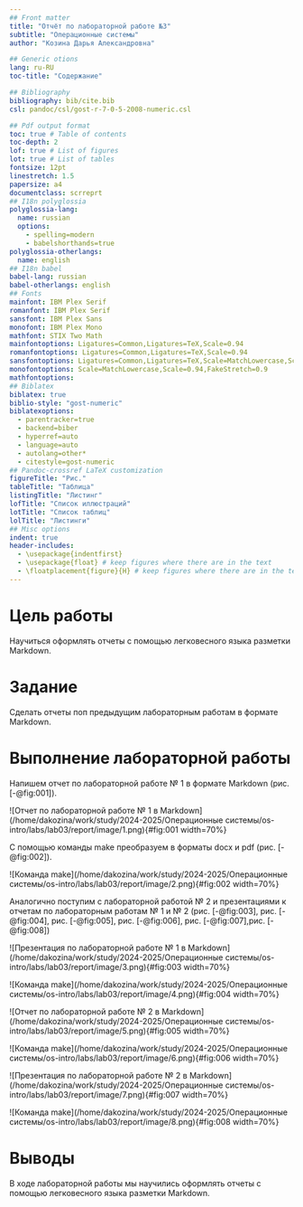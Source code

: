 ```yaml
---
## Front matter
title: "Отчёт по лабораторной работе №3"
subtitle: "Операционные системы"
author: "Козина Дарья Александровна"

## Generic otions
lang: ru-RU
toc-title: "Содержание"

## Bibliography
bibliography: bib/cite.bib
csl: pandoc/csl/gost-r-7-0-5-2008-numeric.csl

## Pdf output format
toc: true # Table of contents
toc-depth: 2
lof: true # List of figures
lot: true # List of tables
fontsize: 12pt
linestretch: 1.5
papersize: a4
documentclass: scrreprt
## I18n polyglossia
polyglossia-lang:
  name: russian
  options:
	- spelling=modern
	- babelshorthands=true
polyglossia-otherlangs:
  name: english
## I18n babel
babel-lang: russian
babel-otherlangs: english
## Fonts
mainfont: IBM Plex Serif
romanfont: IBM Plex Serif
sansfont: IBM Plex Sans
monofont: IBM Plex Mono
mathfont: STIX Two Math
mainfontoptions: Ligatures=Common,Ligatures=TeX,Scale=0.94
romanfontoptions: Ligatures=Common,Ligatures=TeX,Scale=0.94
sansfontoptions: Ligatures=Common,Ligatures=TeX,Scale=MatchLowercase,Scale=0.94
monofontoptions: Scale=MatchLowercase,Scale=0.94,FakeStretch=0.9
mathfontoptions:
## Biblatex
biblatex: true
biblio-style: "gost-numeric"
biblatexoptions:
  - parentracker=true
  - backend=biber
  - hyperref=auto
  - language=auto
  - autolang=other*
  - citestyle=gost-numeric
## Pandoc-crossref LaTeX customization
figureTitle: "Рис."
tableTitle: "Таблица"
listingTitle: "Листинг"
lofTitle: "Список иллюстраций"
lotTitle: "Список таблиц"
lolTitle: "Листинги"
## Misc options
indent: true
header-includes:
  - \usepackage{indentfirst}
  - \usepackage{float} # keep figures where there are in the text
  - \floatplacement{figure}{H} # keep figures where there are in the text
---
```


# Цель работы

Научиться оформлять отчеты с помощью легковесного языка разметки Markdown.

# Задание

Сделать отчеты поп предыдущим лабораторным работам в формате Markdown.

# Выполнение лабораторной работы

Напишем отчет по лабораторной работе № 1 в формате Markdown (рис. [-@fig:001]).

![Отчет по лабораторной работе № 1 в Markdown](/home/dakozina/work/study/2024-2025/Операционные системы/os-intro/labs/lab03/report/image/1.png){#fig:001 width=70%}

С помощью команды make преобразуем в форматы docx и pdf (рис. [-@fig:002]).

![Команда make](/home/dakozina/work/study/2024-2025/Операционные системы/os-intro/labs/lab03/report/image/2.png){#fig:002 width=70%}

Аналогично поступим с лабораторной работой № 2 и презентациями к отчетам по лабораторным работам № 1 и № 2 (рис. [-@fig:003], рис. [-@fig:004], рис. [-@fig:005], рис. [-@fig:006], рис. [-@fig:007],рис. [-@fig:008])

![Презентация по лабораторной работе № 1 в Markdown](/home/dakozina/work/study/2024-2025/Операционные системы/os-intro/labs/lab03/report/image/3.png){#fig:003 width=70%}

![Команда make](/home/dakozina/work/study/2024-2025/Операционные системы/os-intro/labs/lab03/report/image/4.png){#fig:004 width=70%}

![Отчет по лабораторной работе № 2 в Markdown](/home/dakozina/work/study/2024-2025/Операционные системы/os-intro/labs/lab03/report/image/5.png){#fig:005 width=70%}

![Команда make](/home/dakozina/work/study/2024-2025/Операционные системы/os-intro/labs/lab03/report/image/6.png){#fig:006 width=70%}

![Презентация по лабораторной работе № 2 в Markdown](/home/dakozina/work/study/2024-2025/Операционные системы/os-intro/labs/lab03/report/image/7.png){#fig:007 width=70%}

![Команда make](/home/dakozina/work/study/2024-2025/Операционные системы/os-intro/labs/lab03/report/image/8.png){#fig:008 width=70%}

# Выводы

В ходе лабораторной работы мы научились оформлять отчеты с помощью легковесного языка разметки Markdown.

